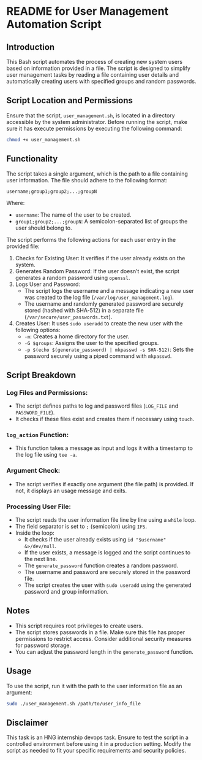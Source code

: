# README for User Management Automation Script

## Introduction

This Bash script automates the process of creating new system users based on information provided in a file. The script is designed to simplify user management tasks by reading a file containing user details and automatically creating users with specified groups and random passwords.

## Script Location and Permissions

Ensure that the script, `user_management.sh`, is located in a directory accessible by the system administrator. Before running the script, make sure it has execute permissions by executing the following command:

```bash
chmod +x user_management.sh
```

## Functionality

The script takes a single argument, which is the path to a file containing user information. The file should adhere to the following format:

```
username;group1;group2;...;groupN
```

Where:
- `username`: The name of the user to be created.
- `group1;group2;...;groupN`: A semicolon-separated list of groups the user should belong to.

The script performs the following actions for each user entry in the provided file:

1. Checks for Existing User: It verifies if the user already exists on the system.
2. Generates Random Password: If the user doesn’t exist, the script generates a random password using `openssl`.
3. Logs User and Password:
   - The script logs the username and a message indicating a new user was created to the log file (`/var/log/user_management.log`).
   - The username and randomly generated password are securely stored (hashed with SHA-512) in a separate file (`/var/secure/user_passwords.txt`).
4. Creates User: It uses `sudo useradd` to create the new user with the following options:
   - `-m`: Creates a home directory for the user.
   - `-G $groups`: Assigns the user to the specified groups.
   - `-p $(echo $(generate_password) | mkpasswd -s SHA-512)`: Sets the password securely using a piped command with `mkpasswd`.

## Script Breakdown

### Log Files and Permissions:
- The script defines paths to log and password files (`LOG_FILE` and `PASSWORD_FILE`).
- It checks if these files exist and creates them if necessary using `touch`.

### `log_action` Function:
- This function takes a message as input and logs it with a timestamp to the log file using `tee -a`.

### Argument Check:
- The script verifies if exactly one argument (the file path) is provided. If not, it displays an usage message and exits.

### Processing User File:
- The script reads the user information file line by line using a `while` loop.
- The field separator is set to `;` (semicolon) using `IFS`.
- Inside the loop:
  - It checks if the user already exists using `id "$username" &>/dev/null`.
  - If the user exists, a message is logged and the script continues to the next line.
  - The `generate_password` function creates a random password.
  - The username and password are securely stored in the password file.
  - The script creates the user with `sudo useradd` using the generated password and group information.

## Notes

- This script requires root privileges to create users.
- The script stores passwords in a file. Make sure this file has proper permissions to restrict access. Consider additional security measures for password storage.
- You can adjust the password length in the `generate_password` function.

## Usage

To use the script, run it with the path to the user information file as an argument:

```bash
sudo ./user_management.sh /path/to/user_info_file
```

## Disclaimer

This task is an HNG internship devops task. Ensure to test the script in a controlled environment before using it in a production setting. Modify the script as needed to fit your specific requirements and security policies.
